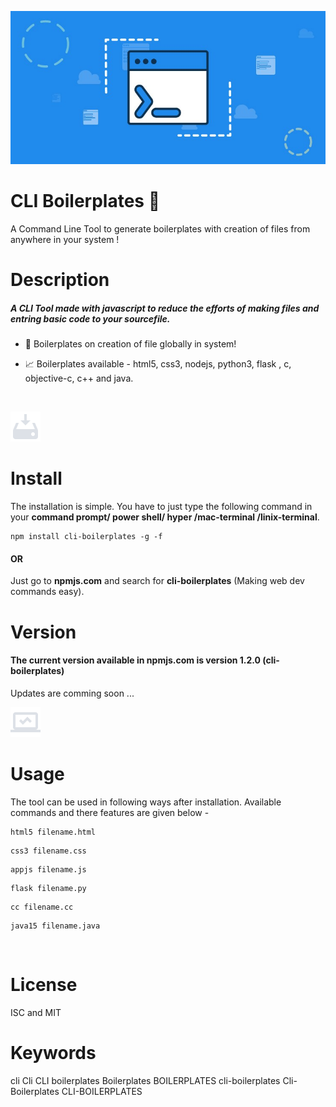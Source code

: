 
![screenshot](https://github.com/deathook007/cli-boilerplates/blob/master/Test%20Results/Banner.jpeg)
# CLI Boilerplates 🚀 
A  Command Line Tool to generate boilerplates with creation of files from anywhere in your system !

# Description
##### A CLI Tool made with javascript to reduce the efforts of making files and entring basic code to your sourcefile.

- 🤯 Boilerplates on creation of file globally in system! 

- 📈 Boilerplates available - html5, css3, nodejs, python3, flask , c, objective-c, c++ and java. 
<br>

![screenshot](https://github.com/deathook007/cli-boilerplates/blob/master/Image%20-%20quick%20use/install.png)
# Install
The installation is simple. You have to just type the following command in your <b>command prompt/ power shell/ hyper /mac-terminal /linix-terminal</b>.
```
npm install cli-boilerplates -g -f

```
#### OR

Just go to <b>npmjs.com</b> and search for <b>cli-boilerplates</b> (Making web dev commands easy).

# Version
#### The current version available in npmjs.com is version 1.2.0 (cli-boilerplates)

Updates are comming soon ...
<br>

![screenshot](https://github.com/deathook007/cli-boilerplates/blob/master/Image%20-%20quick%20use/usage.png)
# Usage
The tool can be used in following ways after installation. Available commands and there features are given below - 
```
html5 filename.html
```

```
css3 filename.css
```

```
appjs filename.js
```

```
flask filename.py
```

```
cc filename.cc
```

```
java15 filename.java
```

<br>

# License
ISC and MIT

# Keywords
cli Cli CLI boilerplates Boilerplates BOILERPLATES cli-boilerplates Cli-Boilerplates CLI-BOILERPLATES

